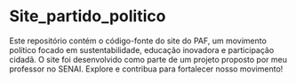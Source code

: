 # Site_partido_politico
Este repositório contém o código-fonte do site do PAF, um movimento político focado em sustentabilidade, educação inovadora e participação cidadã. O site foi desenvolvido como parte de um projeto proposto por meu professor no SENAI. Explore e contribua para fortalecer nosso movimento!
